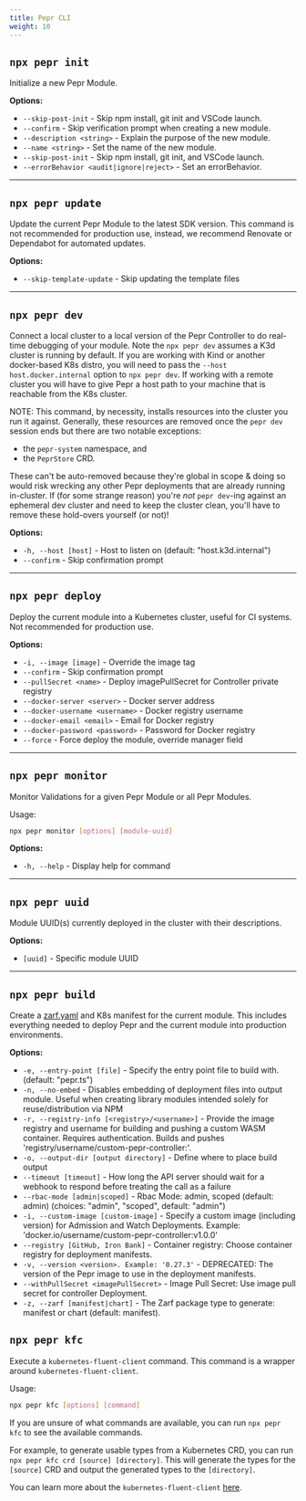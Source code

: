 ```yaml
---
title: Pepr CLI
weight: 10
---
```



## `npx pepr init`

Initialize a new Pepr Module.

**Options:**

- `--skip-post-init` - Skip npm install, git init and VSCode launch.
- `--confirm` - Skip verification prompt when creating a new module.
- `--description <string>` - Explain the purpose of the new module.
- `--name <string>` - Set the name of the new module.
- `--skip-post-init` - Skip npm install, git init, and VSCode launch.
- `--errorBehavior <audit|ignore|reject>` - Set an errorBehavior.

---

## `npx pepr update`

Update the current Pepr Module to the latest SDK version. This command is not recommended for production use, instead, we recommend Renovate or Dependabot for automated updates.

**Options:**

- `--skip-template-update` - Skip updating the template files

---

## `npx pepr dev`

Connect a local cluster to a local version of the Pepr Controller to do real-time debugging of your module. Note the `npx pepr dev` assumes a K3d cluster is running by default. If you are working with Kind or another docker-based K8s distro, you will need to pass the `--host host.docker.internal` option to `npx pepr dev`. If working with a remote cluster you will have to give Pepr a host path to your machine that is reachable from the K8s cluster.

NOTE: This command, by necessity, installs resources into the cluster you run it against.  Generally, these resources are removed once the `pepr dev` session ends but there are two notable exceptions:
- the `pepr-system` namespace, and
- the `PeprStore` CRD.

These can't be auto-removed because they're global in scope & doing so would risk wrecking any other Pepr deployments that are already running in-cluster.  If (for some strange reason) you're _not_ `pepr dev`-ing against an ephemeral dev cluster and need to keep the cluster clean, you'll have to remove these hold-overs yourself (or not)!

**Options:**

- `-h, --host [host]` - Host to listen on (default: "host.k3d.internal")
- `--confirm` - Skip confirmation prompt

---

## `npx pepr deploy`

Deploy the current module into a Kubernetes cluster, useful for CI systems. Not recommended for production use.

**Options:**

- `-i, --image [image]` - Override the image tag
- `--confirm` - Skip confirmation prompt
- `--pullSecret <name>` - Deploy imagePullSecret for Controller private registry
- `--docker-server <server>` - Docker server address
- `--docker-username <username>` - Docker registry username
- `--docker-email <email>` - Email for Docker registry
- `--docker-password <password>` - Password for Docker registry
- `--force` - Force deploy the module, override manager field

---

## `npx pepr monitor`

Monitor Validations for a given Pepr Module or all Pepr Modules.

Usage:

```bash
npx pepr monitor [options] [module-uuid]
```

**Options:**

- `-h, --help` - Display help for command

---

## `npx pepr uuid`

Module UUID(s) currently deployed in the cluster with their descriptions.

**Options:**

- `[uuid]` - Specific module UUID

---

## `npx pepr build`

Create a [zarf.yaml](https://zarf.dev) and K8s manifest for the current module. This includes everything needed to deploy Pepr and the current module into production environments.

**Options:**

- `-e, --entry-point [file]` - Specify the entry point file to build with. (default: "pepr.ts")
- `-n, --no-embed` - Disables embedding of deployment files into output module. Useful when creating library modules intended solely for reuse/distribution via NPM
- `-r, --registry-info [<registry>/<username>]` - Provide the image registry and username for building and pushing a custom WASM container. Requires authentication. Builds and pushes 'registry/username/custom-pepr-controller:<current-version>'.
- `-o, --output-dir [output directory]` - Define where to place build output
- `--timeout [timeout]` - How long the API server should wait for a webhook to respond before treating the call as a failure
- `--rbac-mode [admin|scoped]` - Rbac Mode: admin, scoped (default: admin) (choices: "admin", "scoped", default: "admin")
- `-i, --custom-image [custom-image]` - Specify a custom image (including version) for Admission and Watch Deployments. Example: 'docker.io/username/custom-pepr-controller:v1.0.0'
- `--registry [GitHub, Iron Bank]` - Container registry: Choose container registry for deployment manifests.
- `-v, --version <version>. Example: '0.27.3'` - DEPRECATED: The version of the Pepr image to use in the deployment manifests.
-  `--withPullSecret <imagePullSecret>` - Image Pull Secret: Use image pull secret for controller Deployment.
- `-z, --zarf [manifest|chart]` - The Zarf package type to generate: manifest or chart (default: manifest).

## `npx pepr kfc`

Execute a `kubernetes-fluent-client` command. This command is a wrapper around `kubernetes-fluent-client`.

Usage:

```bash
npx pepr kfc [options] [command]
```

If you are unsure of what commands are available, you can run `npx pepr kfc` to see the available commands.

For example, to generate usable types from a Kubernetes CRD, you can run `npx pepr kfc crd [source] [directory]`. This will generate the types for the `[source]` CRD and output the generated types to the `[directory]`.

You can learn more about the `kubernetes-fluent-client` [here](https://github.com/defenseunicorns/kubernetes-fluent-client).
